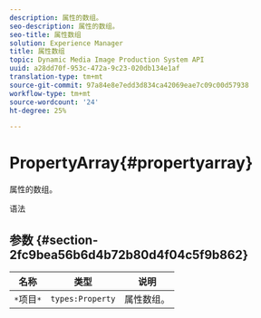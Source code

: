 ```yaml
---
description: 属性的数组。
seo-description: 属性的数组。
seo-title: 属性数组
solution: Experience Manager
title: 属性数组
topic: Dynamic Media Image Production System API
uuid: a28dd70f-953c-472a-9c23-020db134e1af
translation-type: tm+mt
source-git-commit: 97a84e8e7edd3d834ca42069eae7c09c00d57938
workflow-type: tm+mt
source-wordcount: '24'
ht-degree: 25%

---
```



# PropertyArray{#propertyarray}

属性的数组。

语法

## 参数 {#section-2fc9bea56b6d4b72b80d4f04c5f9b862}

| 名称 | 类型 | 说明 |
|---|---|---|
| `*`项目`*` | `types:Property` | 属性数组。 |

